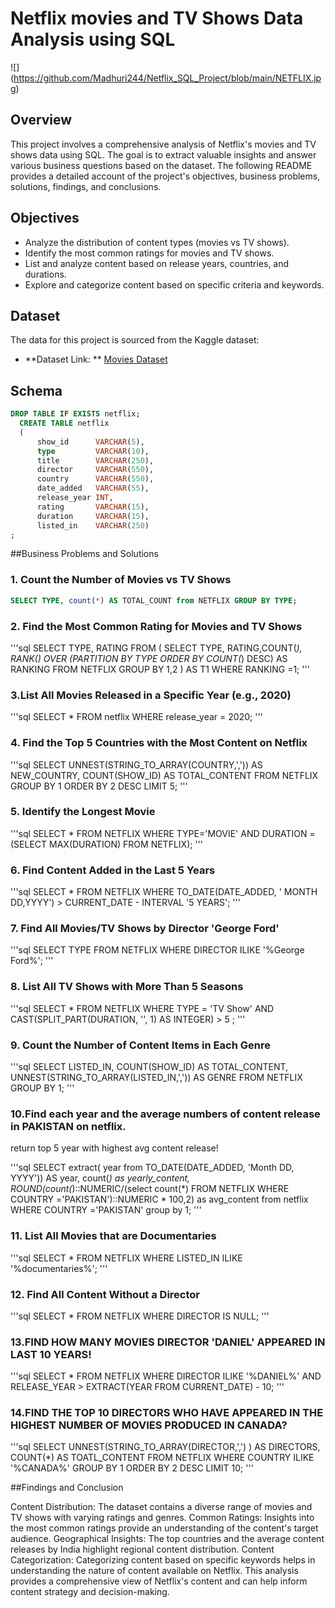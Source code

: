 # Netflix movies and TV Shows Data Analysis using SQL

![] (https://github.com/Madhuri244/Netflix_SQL_Project/blob/main/NETFLIX.jpg)

## Overview
This project involves a comprehensive analysis of Netflix's movies and TV shows data using SQL. The goal is to extract valuable insights and answer various business questions based on the dataset. The following README provides a detailed account of the project's objectives, business problems, solutions, findings, and conclusions.

## Objectives

- Analyze the distribution of content types (movies vs TV shows).
- Identify the most common ratings for movies and TV shows.
- List and analyze content based on release years, countries, and durations.
- Explore and categorize content based on specific criteria and keywords.

## Dataset
The data for this project is sourced from the Kaggle dataset:
 - **Dataset Link: ** [Movies Dataset](https://www.kaggle.com/datasets/shivamb/netflix-shows/data)

## Schema
```sql
DROP TABLE IF EXISTS netflix;
  CREATE TABLE netflix
  (
      show_id      VARCHAR(5),
      type         VARCHAR(10),
      title        VARCHAR(250),
      director     VARCHAR(550),
      country      VARCHAR(550),
      date_added   VARCHAR(55),
      release_year INT,
      rating       VARCHAR(15),
      duration     VARCHAR(15),
      listed_in    VARCHAR(250)
;
```

 ##Business Problems and Solutions

 ### 1. Count the Number of Movies vs TV Shows
    
   ```sql
   SELECT TYPE, count(*) AS TOTAL_COUNT from NETFLIX GROUP BY TYPE;
   ```

### 2. Find the Most Common Rating for Movies and TV Shows

'''sql
     SELECT TYPE, RATING FROM
    (
    SELECT TYPE, RATING,COUNT(*),
    RANK() OVER (PARTITION BY TYPE ORDER BY COUNT(*) DESC)  AS RANKING
    FROM NETFLIX
    GROUP BY 1,2
    ) AS T1 
    WHERE
    RANKING =1;
    '''

### 3.List All Movies Released in a Specific Year (e.g., 2020)

   '''sql
   SELECT * 
    FROM netflix
    WHERE release_year = 2020;
    '''

### 4. Find the Top 5 Countries with the Most Content on Netflix

   '''sql
    SELECT 
    UNNEST(STRING_TO_ARRAY(COUNTRY,',')) AS NEW_COUNTRY,
    COUNT(SHOW_ID) AS TOTAL_CONTENT
    FROM NETFLIX
    GROUP BY 1
    ORDER BY 2 DESC 
    LIMIT 5;
    '''

### 5. Identify the Longest Movie

   '''sql
   SELECT * FROM NETFLIX 
    WHERE 
    TYPE='MOVIE'
    AND 
    DURATION =(SELECT MAX(DURATION) FROM NETFLIX);
    '''

### 6. Find Content Added in the Last 5 Years
    
   '''sql
    SELECT * FROM NETFLIX 
    WHERE TO_DATE(DATE_ADDED, ' MONTH DD,YYYY') > CURRENT_DATE - INTERVAL '5 YEARS';
    '''

### 7. Find All Movies/TV Shows by Director 'George Ford'

  '''sql
  SELECT TYPE FROM NETFLIX
  WHERE DIRECTOR ILIKE  '%George Ford%';
  '''

### 8. List All TV Shows with More Than 5 Seasons
  
   '''sql
  SELECT *  FROM NETFLIX 
  WHERE 
  TYPE = 'TV Show'
  AND 
  CAST(SPLIT_PART(DURATION, '', 1) AS INTEGER) > 5 ;
  '''

### 9. Count the Number of Content Items in Each Genre
    
   '''sql
    SELECT LISTED_IN, COUNT(SHOW_ID) AS TOTAL_CONTENT,
    UNNEST(STRING_TO_ARRAY(LISTED_IN,',')) AS GENRE
    FROM NETFLIX
    GROUP BY 1;
    '''


### 10.Find each year and the average numbers of content release in PAKISTAN on netflix.
return top 5 year with highest avg content release!

  '''sql
  SELECT extract( year from TO_DATE(DATE_ADDED, 'Month DD, YYYY')) AS year, 
  count(*) as yearly_content,
  ROUND(count(*)::NUMERIC/(select count(*) FROM NETFLIX WHERE COUNTRY ='PAKISTAN')::NUMERIC * 100,2) as avg_content
  from netflix
  WHERE COUNTRY ='PAKISTAN'
  group by 1;
  '''

### 11. List All Movies that are Documentaries

   '''sql
   SELECT * FROM NETFLIX 
   WHERE LISTED_IN ILIKE '%documentaries%';
   '''

### 12. Find All Content Without a Director

   '''sql
    SELECT * FROM NETFLIX 
    WHERE  DIRECTOR IS NULL;
    '''

### 13.FIND HOW MANY MOVIES DIRECTOR 'DANIEL' APPEARED IN LAST 10  YEARS!

  '''sql
  SELECT * FROM NETFLIX 
  WHERE DIRECTOR ILIKE '%DANIEL%' 
  AND
  RELEASE_YEAR > EXTRACT(YEAR FROM CURRENT_DATE) - 10;
  '''

### 14.FIND THE TOP 10 DIRECTORS WHO HAVE APPEARED IN THE HIGHEST NUMBER OF MOVIES PRODUCED IN CANADA?
  
 '''sql
 SELECT  UNNEST(STRING_TO_ARRAY(DIRECTOR,',') ) AS DIRECTORS, 
  COUNT(*) AS TOATL_CONTENT 
  FROM NETFLIX 
  WHERE COUNTRY ILIKE '%CANADA%' 
  GROUP BY 1 
  ORDER BY 2 DESC 
  LIMIT 10;
  '''


##Findings and Conclusion

Content Distribution: The dataset contains a diverse range of movies and TV shows with varying ratings and genres.
Common Ratings: Insights into the most common ratings provide an understanding of the content's target audience.
Geographical Insights: The top countries and the average content releases by India highlight regional content distribution.
Content Categorization: Categorizing content based on specific keywords helps in understanding the nature of content available on Netflix.
This analysis provides a comprehensive view of Netflix's content and can help inform content strategy and decision-making.



